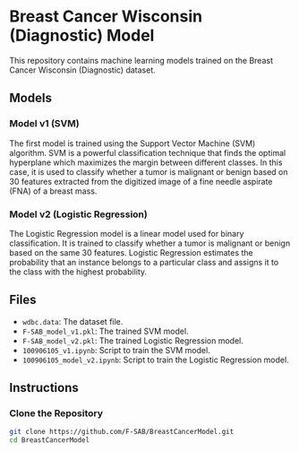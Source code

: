# Breast Cancer Wisconsin (Diagnostic) Model

This repository contains machine learning models trained on the Breast Cancer Wisconsin (Diagnostic) dataset.

## Models

### Model v1 (SVM)
The first model is trained using the Support Vector Machine (SVM) algorithm. SVM is a powerful classification technique that finds the optimal hyperplane which maximizes the margin between different classes. In this case, it is used to classify whether a tumor is malignant or benign based on 30 features extracted from the digitized image of a fine needle aspirate (FNA) of a breast mass.

### Model v2 (Logistic Regression)
The Logistic Regression model is a linear model used for binary classification. It is trained to classify whether a tumor is malignant or benign based on the same 30 features. Logistic Regression estimates the probability that an instance belongs to a particular class and assigns it to the class with the highest probability.

## Files

- `wdbc.data`: The dataset file.
- `F-SAB_model_v1.pkl`: The trained SVM model.
- `F-SAB_model_v2.pkl`: The trained Logistic Regression model.
- `100906105_v1.ipynb`: Script to train the SVM model.
- `100906105_model_v2.ipynb`: Script to train the Logistic Regression model.

## Instructions

### Clone the Repository

```sh
git clone https://github.com/F-SAB/BreastCancerModel.git
cd BreastCancerModel

